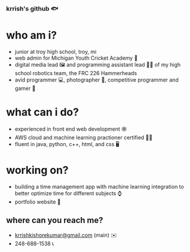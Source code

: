### krrish's github 🐟

# who am i?
- junior at troy high school, troy, mi
- web admin for Michigan Youth Cricket Academy 🏏
- digital media lead 🖼️ and programming assistant lead 🧑‍💻 of my high school robotics team, the FRC 226 Hammerheads
- avid programmer 💻, photographer 📸, competitive programmer and gamer 👾
# what can i do?
- experienced in front end web development 🕸️
- AWS cloud and machine learning practioner certified 👩‍💼
- fluent in java, python, c++, html, and css 🖥️
# working on?
- building a time management app with machine learning integration to better optimize time for different subjects ⌚
- portfolio website 🛜
## where can you reach me?
- krrishkishorekumar@gmail.com (main) ✉️
- 248-688-1538 📞
<!--
**therealfiish/therealfiish** is a ✨ _special_ ✨ repository because its `README.md` (this file) appears on your GitHub profile.

Here are some ideas to get you started:

- 🔭 I’m currently working on ...
- 🌱 I’m currently learning ...
- 👯 I’m looking to collaborate on ...
- 🤔 I’m looking for help with ...
- 💬 Ask me about ...
- 📫 How to reach me: ...
- 😄 Pronouns: ...
- ⚡ Fun fact: ...
-->
